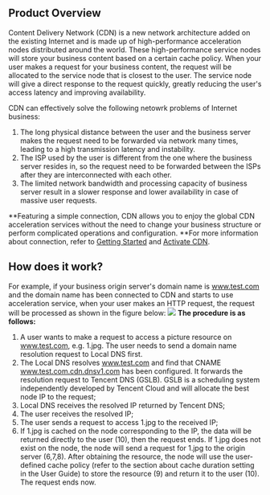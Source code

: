## Product Overview
Content Delivery Network (CDN) is a new network architecture added on the existing Internet and is made up of high-performance acceleration nodes distributed around the world. These high-performance service nodes will store your business content based on a certain cache policy. When your user makes a request for your business content, the request will be allocated to the service node that is closest to the user. The service node will give a direct response to the request quickly, greatly reducing the user's access latency and improving availability.

CDN can effectively solve the following netowrk problems of Internet business:
1. The long physical distance between the user and the business server makes the request need to be forwarded via network many times, leading to a high transmission latency and instability.
2. The ISP used by the user is different from the one where the business server resides in, so the request need to be forwarded between the ISPs after they are interconnected with each other.
3. The limited network bandwidth and processing capacity of business server result in a slower response and lower availability in case of massive user requests. 

**Featuring a simple connection, CDN allows you to enjoy the global CDN acceleration services without the need to change your business structure or perform complicated operations and configuration. **For more information about connection, refer to [Getting Started](https://cloud.tencent.com/doc/product/228/3149) and [Activate CDN](cloud.tencent.com/doc/product/228/6284).

## How does it work?
For example, if your business origin server's domain name is www.test.com and the domain name has been connected to CDN and starts to use acceleration service, when your user makes an HTTP request, the request will be processed as shown in the figure below:
![](https://mc.qcloudimg.com/static/img/1bead74703061b71eeaf6bf4db27fcdb/image.png)
**The procedure is as follows:**
1. A user wants to make a request to access a picture resource on www.test.com, e.g. 1.jpg. The user needs to send a domain name resolution request to Local DNS first.
2. The Local DNS resolves www.test.com and find that CNAME www.test.com.cdn.dnsv1.com has been configured. It forwards the resolution request to Tencent DNS (GSLB). GSLB is a scheduling system independently developed by Tencent Cloud and will allocate the best node IP to the request;
3. Local DNS receives the resolved IP returned by Tencent DNS;
4. The user receives the resolved IP;
5. The user sends a request to access 1.jpg to the received IP;
6. If 1.jpg is cached on the node corresponding to the IP, the data will be returned directly to the user (10), then the request ends. If 1.jpg does not exist on the node, the node will send a request for 1.jpg to the origin server (6,7,8). After obtaining the resource, the node will use the user-defined cache policy (refer to the section about cache duration setting in the User Guide) to store the resource (9) and return it to the user (10). The request ends now.


